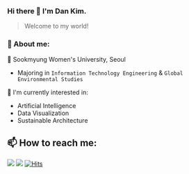 ### Hi there 👋 I'm Dan Kim.
> Welcome to my world!

### 📍 About me:
🏫 Sookmyung Women's University, Seoul
  - Majoring in `Information Technology Engineering` & `Global Environmental Studies`
    
🚀 I'm currently interested in:
  - Artificial Intelligence
  - Data Visualization
  - Sustainable Architecture
  
## 📫 How to reach me:
<a href="mailto:dankim.developer@gmail.com"><img src="https://img.shields.io/badge/Gmail-D14836?style=for-the-badge&logo=gmail&logoColor=white&style=flat-square&link=mailto:dankim.developer@gmail.com"/></a>
<a href="https://www.instagram.com/dan.earthday"><img src="https://img.shields.io/badge/Instagram-%23E4405F.svg?style=for-the-badge&logo=Instagram&logoColor=white&style=flat-square&link=https://www.instagram.com/dan.earthday"/></a>
[![Hits](https://hits.seeyoufarm.com/api/count/incr/badge.svg?url=https%3A%2F%2Fgithub.com%2Fdankim-dev&count_bg=%23000000&title_bg=%23000000&icon=github.svg&icon_color=%23FFFFFF&title=Github&edge_flat=false)](https://hits.seeyoufarm.com)
